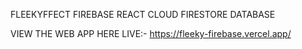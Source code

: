 FLEEKYFFECT FIREBASE REACT
CLOUD FIRESTORE DATABASE

VIEW THE WEB APP HERE LIVE:- https://fleeky-firebase.vercel.app/
